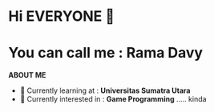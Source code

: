 # Hi EVERYONE 👋

# You can call me : **Rama Davy**

**ABOUT ME**
- 🌱 Currently learning at   : **Universitas Sumatra Utara**
- 📖 Currently interested in : **Game Programming** ..... kinda
